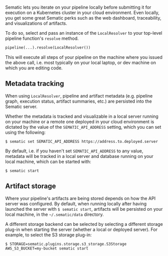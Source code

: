 Sematic lets you iterate on your pipeline locally before submitting it for
execution on a Kubernetes cluster in your cloud environment. Even locally, you
get some great Sematic perks such as the web dashboard, traceability, and
visualizations of artifacts.

To do so, select and pass an instance of the `LocalResolver` to your top-level
pipeline function's `resolve` method.

```python
pipeline(...).resolve(LocalResolver())
```

This will execute all steps of your pipeline on the machine where you issued the
above call, i.e. most typically on your local laptop, or dev machine on which
you are editing code.

## Metadata tracking

When using `LocalResolver`, pipeline and artifact metadata (e.g. pipeline graph,
execution status, artifact summaries, etc.) are persisted into the Sematic
server.

Whether the metadata is tracked and visualizable in a local server running on
your machine or a remote one deployed in your cloud environment is dictated by
the value of the `SEMATIC_API_ADDRESS` setting, which you can set using the following:

```shell
$ sematic set SEMATIC_API_ADDRESS https://address.to.deployed.server
```

By default, i.e. if you haven't set `SEMATIC_API_ADDRESS` to any value, metadata
will be tracked in a local server and database running on your local machine,
which can be started with:

```shell
$ sematic start
```

## Artifact storage

Where your pipeline's artifacts are being stored depends on how the API server
was configured. By default, when running locally after having launched the
server with `$ sematic start`, artifacts will be persisted on your local
machine, in the `~/.sematic/data` directory.

A different storage backend can be selected by selecting a different storage
plug-in when starting the server (whether a local or deployed server). For
example, to select the S3 storage plug-in:

```shell
$ STORAGE=sematic.plugins.storage.s3_storage.S3Storage AWS_S3_BUCKET=my-bucket sematic start
```